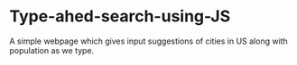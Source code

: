 # Type-ahed-search-using-JS
A simple webpage which gives input suggestions of cities in US along with population as we type.
